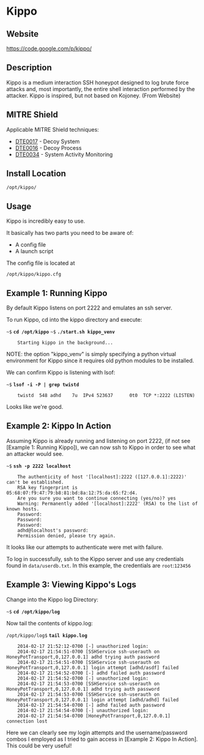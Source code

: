 
Kippo
============

Website
-------

<https://code.google.com/p/kippo/>

Description
-----------

Kippo is a medium interaction SSH honeypot designed to log brute force attacks and,
most importantly, the entire shell interaction performed by the attacker. Kippo is inspired,
but not based on Kojoney. (From Website)

MITRE Shield
------------

Applicable MITRE Shield techniques:
* [DTE0017](https://shield.mitre.org/techniques/DTE0017) - Decoy System
* [DTE0016](https://shield.mitre.org/techniques/DTE0016) - Decoy Process
* [DTE0034](https://shield.mitre.org/techniques/DTE0034) - System Activity Monitoring

Install Location
----------------

`/opt/kippo/`

Usage
-----

Kippo is incredibly easy to use.

It basically has two parts you need to be aware of:

  * A config file
  * A launch script

The config file is located at

`/opt/kippo/kippo.cfg`



Example 1: Running Kippo
------------------------

By default Kippo listens on port 2222 and emulates an ssh server.

To run Kippo, cd into the kippo directory and execute:

`~$` **`cd /opt/kippo`**
`~$` **`./start.sh kippo_venv`**

        Starting kippo in the background...

NOTE: the option "kippo_venv" is simply specifying a python virtual environment for Kippo since it requires old python modules to be installed.

We can confirm Kippo is listening with lsof:

`~$` **`lsof -i -P | grep twistd`**

        twistd  548 adhd    7u  IPv4 523637      0t0  TCP *:2222 (LISTEN)

Looks like we're good.

Example 2: Kippo In Action
--------------------------

Assuming Kippo is already running and listening on port 2222, (if not see [Example 1: Running Kippo]),
 we can now ssh to Kippo in order to see what an attacker would see.

`~$` **`ssh -p 2222 localhost`**

        The authenticity of host '[localhost]:2222 ([127.0.0.1]:2222)' can't be established.
        RSA key fingerprint is 05:68:07:f9:47:79:b8:81:bd:8a:12:75:da:65:f2:d4.
        Are you sure you want to continue connecting (yes/no)? yes
        Warning: Permanently added '[localhost]:2222' (RSA) to the list of known hosts.
        Password:
        Password:
        Password:
        adhd@localhost's password:
        Permission denied, please try again.

It looks like our attempts to authenticate were met with failure.

To log in successfully, ssh to the Kippo server and use any credentials found in `data/userdb.txt`. In this example, the credentials are `root`:`123456`

Example 3: Viewing Kippo's Logs
-------------------------------

Change into the Kippo log Directory:

`~$` **`cd /opt/kippo/log`**

Now tail the contents of kippo.log:

`/opt/kippo/log$` **`tail kippo.log`**

        2014-02-17 21:52:12-0700 [-] unauthorized login:
        2014-02-17 21:54:51-0700 [SSHService ssh-userauth on HoneyPotTransport,0,127.0.0.1] adhd trying auth password
        2014-02-17 21:54:51-0700 [SSHService ssh-userauth on HoneyPotTransport,0,127.0.0.1] login attempt [adhd/asdf] failed
        2014-02-17 21:54:52-0700 [-] adhd failed auth password
        2014-02-17 21:54:52-0700 [-] unauthorized login:
        2014-02-17 21:54:53-0700 [SSHService ssh-userauth on HoneyPotTransport,0,127.0.0.1] adhd trying auth password
        2014-02-17 21:54:53-0700 [SSHService ssh-userauth on HoneyPotTransport,0,127.0.0.1] login attempt [adhd/adhd] failed
        2014-02-17 21:54:54-0700 [-] adhd failed auth password
        2014-02-17 21:54:54-0700 [-] unauthorized login:
        2014-02-17 21:54:54-0700 [HoneyPotTransport,0,127.0.0.1] connection lost

Here we can clearly see my login attempts and the username/password combos I employed as I tried
to gain access in [Example 2: Kippo In Action].  This could be very useful!



